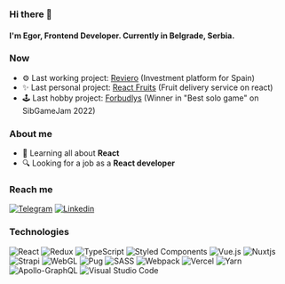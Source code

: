 ### Hi there 👋

#### I'm Egor, Frontend Developer. Сurrently in Belgrade, Serbia.

### Now

- ⚙️ Last working project: <a href="https://reviero.com/" target="_blank">Reviero</a> (Investment platform for Spain)
- ✨ Last personal project: <a href="https://reactfruits.vercel.app/" target="_blank">React Fruits</a> (Fruit delivery service on react)
- 🕹️ Last hobby project: <a href="https://tom-ahawk.itch.io/forbudlys" target="_blank">Forbudlys</a> (Winner in "Best solo game" on SibGameJam 2022)

### About me

- 🌱 Learning all about **React**
- 🔍 Looking for a job as a **React developer**

### Reach me

[![Telegram](https://img.shields.io/badge/TELEGRAM-blue?style=for-the-badge&logo=telegram&labelColor=white)](https://t.me/tom_ahawk)
[![Linkedin](https://img.shields.io/badge/Linkedin-blue?style=for-the-badge&logo=Linkedin&labelColor=white&logoColor=blue)](https://www.linkedin.com/in/egor-stulenkov-29867523a/)

### Technologies

![React](https://img.shields.io/badge/react-%2320232a.svg?style=for-the-badge&logo=react&logoColor=%2361DAFB)
![Redux](https://img.shields.io/badge/redux-%23593d88.svg?style=for-the-badge&logo=redux&logoColor=white)
![TypeScript](https://img.shields.io/badge/typescript-%23007ACC.svg?style=for-the-badge&logo=typescript&logoColor=white)
![Styled Components](https://img.shields.io/badge/styled--components-DB7093?style=for-the-badge&logo=styled-components&logoColor=white)
![Vue.js](https://img.shields.io/badge/vuejs-%2335495e.svg?style=for-the-badge&logo=vuedotjs&logoColor=%234FC08D)
![Nuxtjs](https://img.shields.io/badge/Nuxt-002E3B?style=for-the-badge&logo=nuxtdotjs&logoColor=#00DC82)
![Strapi](https://img.shields.io/badge/strapi-%232E7EEA.svg?style=for-the-badge&logo=strapi&logoColor=white)
![WebGL](https://img.shields.io/badge/WebGL-990000?logo=webgl&logoColor=white&style=for-the-badge)
![Pug](https://img.shields.io/badge/Pug-FFF?style=for-the-badge&logo=pug&logoColor=A86454)
![SASS](https://img.shields.io/badge/SASS-hotpink.svg?style=for-the-badge&logo=SASS&logoColor=white)
![Webpack](https://img.shields.io/badge/webpack-%238DD6F9.svg?style=for-the-badge&logo=webpack&logoColor=black)
![Vercel](https://img.shields.io/badge/vercel-%23000000.svg?style=for-the-badge&logo=vercel&logoColor=white)
![Yarn](https://img.shields.io/badge/yarn-%232C8EBB.svg?style=for-the-badge&logo=yarn&logoColor=white)
![Apollo-GraphQL](https://img.shields.io/badge/-ApolloGraphQL-311C87?style=for-the-badge&logo=apollo-graphql)
![Visual Studio Code](https://img.shields.io/badge/Visual%20Studio%20Code-0078d7.svg?style=for-the-badge&logo=visual-studio-code&logoColor=white)
